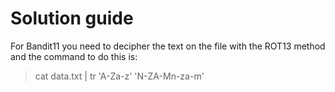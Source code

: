 # Solution guide

For Bandit11 you need to decipher the text on the file with the ROT13 method and the command to do this is:

> cat data.txt | tr 'A-Za-z' 'N-ZA-Mn-za-m'
